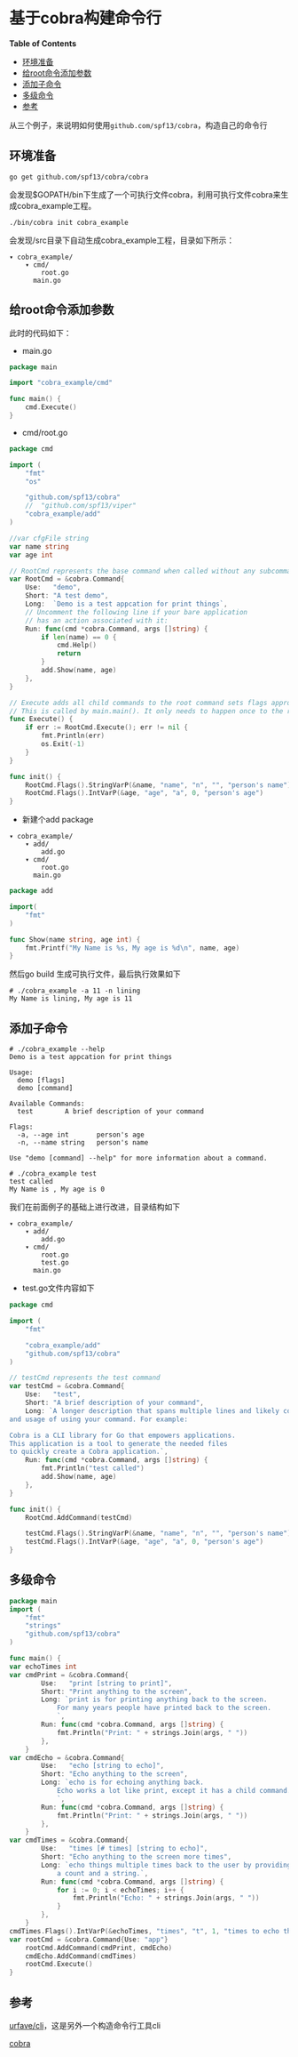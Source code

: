 # 基于cobra构建命令行

**Table of Contents**
<!-- BEGIN MUNGE: GENERATED_TOC -->
  - [环境准备](#环境准备)
  - [给root命令添加参数](#给root命令添加参数)
  - [添加子命令](#添加子命令)
  - [多级命令](#多级命令)
  - [参考](#参考)

<!-- END MUNGE: GENERATED_TOC -->

从三个例子，来说明如何使用`github.com/spf13/cobra`，构造自己的命令行

## 环境准备
```shell
go get github.com/spf13/cobra/cobra
```
会发现$GOPATH/bin下生成了一个可执行文件cobra，利用可执行文件cobra来生成cobra_example工程。

```shell
./bin/cobra init cobra_example
```
会发现/src目录下自动生成cobra_example工程，目录如下所示：
```
▾ cobra_example/
    ▾ cmd/
        root.go
      main.go
```

## 给root命令添加参数
此时的代码如下：
- main.go
```go
package main

import "cobra_example/cmd"

func main() {
	cmd.Execute()
}
```

- cmd/root.go
```go
package cmd

import (
	"fmt"
	"os"

	"github.com/spf13/cobra"
	//  "github.com/spf13/viper"
	"cobra_example/add"
)

//var cfgFile string
var name string
var age int

// RootCmd represents the base command when called without any subcommands
var RootCmd = &cobra.Command{
	Use:   "demo",
	Short: "A test demo",
	Long:  `Demo is a test appcation for print things`,
	// Uncomment the following line if your bare application
	// has an action associated with it:
	Run: func(cmd *cobra.Command, args []string) {
		if len(name) == 0 {
			cmd.Help()
			return
		}
		add.Show(name, age)
	},
}

// Execute adds all child commands to the root command sets flags appropriately.
// This is called by main.main(). It only needs to happen once to the rootCmd.
func Execute() {
	if err := RootCmd.Execute(); err != nil {
		fmt.Println(err)
		os.Exit(-1)
	}
}

func init() {
	RootCmd.Flags().StringVarP(&name, "name", "n", "", "person's name")
	RootCmd.Flags().IntVarP(&age, "age", "a", 0, "person's age")
}
```

- 新建个add package
```
▾ cobra_example/
    ▾ add/
        add.go
    ▾ cmd/
        root.go
      main.go
```
```go
package add

import(
    "fmt"
)

func Show(name string, age int) {
    fmt.Printf("My Name is %s, My age is %d\n", name, age)
}
```

然后go build 生成可执行文件，最后执行效果如下
```shell
# ./cobra_example -a 11 -n lining
My Name is lining, My age is 11
```

## 添加子命令
```shell
# ./cobra_example --help
Demo is a test appcation for print things

Usage:
  demo [flags]
  demo [command]

Available Commands:
  test        A brief description of your command

Flags:
  -a, --age int       person's age
  -n, --name string   person's name

Use "demo [command] --help" for more information about a command.

# ./cobra_example test  
test called
My Name is , My age is 0
```
我们在前面例子的基础上进行改进，目录结构如下
```
▾ cobra_example/
    ▾ add/
        add.go
    ▾ cmd/
        root.go
        test.go	
      main.go
```

- test.go文件内容如下
```go
package cmd

import (
	"fmt"

	"cobra_example/add"
	"github.com/spf13/cobra"
)

// testCmd represents the test command
var testCmd = &cobra.Command{
	Use:   "test",
	Short: "A brief description of your command",
	Long: `A longer description that spans multiple lines and likely contains examples
and usage of using your command. For example:

Cobra is a CLI library for Go that empowers applications.
This application is a tool to generate the needed files
to quickly create a Cobra application.`,
	Run: func(cmd *cobra.Command, args []string) {
		fmt.Println("test called")
		add.Show(name, age)
	},
}

func init() {
	RootCmd.AddCommand(testCmd)

	testCmd.Flags().StringVarP(&name, "name", "n", "", "person's name")
	testCmd.Flags().IntVarP(&age, "age", "a", 0, "person's age")
}
```

## 多级命令
```go
package main
import (
	"fmt"
	"strings"
	"github.com/spf13/cobra"
)

func main() {
var echoTimes int
var cmdPrint = &cobra.Command{
		Use:   "print [string to print]",
		Short: "Print anything to the screen",
		Long: `print is for printing anything back to the screen.
            For many years people have printed back to the screen.
            `,
		Run: func(cmd *cobra.Command, args []string) {
			fmt.Println("Print: " + strings.Join(args, " "))
		},
	}
var cmdEcho = &cobra.Command{
		Use:   "echo [string to echo]",
		Short: "Echo anything to the screen",
		Long: `echo is for echoing anything back.
            Echo works a lot like print, except it has a child command.
            `,
		Run: func(cmd *cobra.Command, args []string) {
			fmt.Println("Print: " + strings.Join(args, " "))
		},
	}
var cmdTimes = &cobra.Command{
		Use:   "times [# times] [string to echo]",
		Short: "Echo anything to the screen more times",
		Long: `echo things multiple times back to the user by providing
            a count and a string.`,
		Run: func(cmd *cobra.Command, args []string) {
			for i := 0; i < echoTimes; i++ {
				fmt.Println("Echo: " + strings.Join(args, " "))
			}
		},
	}
cmdTimes.Flags().IntVarP(&echoTimes, "times", "t", 1, "times to echo the input")
var rootCmd = &cobra.Command{Use: "app"}
	rootCmd.AddCommand(cmdPrint, cmdEcho)
	cmdEcho.AddCommand(cmdTimes)
	rootCmd.Execute()
}
```



## 参考
[urfave/cli](https://github.com/urfave/cli)，这是另外一个构造命令行工具cli

[cobra](https://github.com/spf13/cobra)



